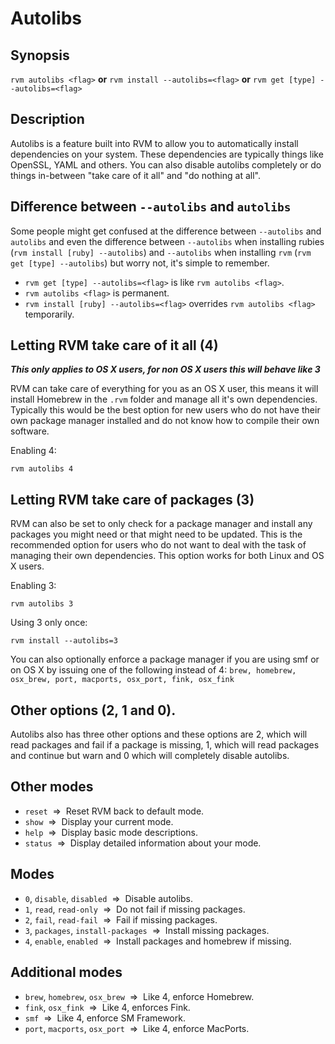 # Autolibs

## Synopsis

`rvm autolibs <flag>` __or__ `rvm install --autolibs=<flag>` __or__ `rvm get [type] --autolibs=<flag>`

## Description

Autolibs is a feature built into RVM to allow you to automatically install dependencies on your system.  These dependencies are typically things like OpenSSL, YAML and others. You can also disable autolibs completely or do things in-between "take care of it all" and "do nothing at all".

## Difference between `--autolibs` and `autolibs`

Some people might get confused at the difference between `--autolibs` and `autolibs` and even the difference between `--autolibs` when installing rubies (`rvm install [ruby] --autolibs`) and `--autolibs` when installing `rvm` (`rvm get [type] --autolibs`) but worry not, it's simple to remember.

* `rvm get [type] --autolibs=<flag>` is like `rvm autolibs <flag>`.
* `rvm autolibs <flag>` is permanent.
* `rvm install [ruby] --autolibs=<flag>` overrides `rvm autolibs <flag>` temporarily.

## Letting RVM take care of it all (4)

__*This only applies to OS X users, for non OS X users this will behave like 3*__

RVM can take care of everything for you as an OS X user, this means it will install Homebrew in the `.rvm` folder and manage all it's own dependencies. Typically this would be the best option for new users who do not have their own package manager installed and do not know how to compile their own software.



Enabling 4:
```
rvm autolibs 4
```

## Letting RVM take care of packages (3)

RVM can also be set to only check for a package manager and install any packages you might need or that might need to be updated.  This is the recommended option for users who do not want to deal with the task of managing their own dependencies.  This option works for both Linux and OS X users.

Enabling 3:
```
rvm autolibs 3
```

Using 3 only once:
```
rvm install --autolibs=3
```

You can also optionally enforce a package manager if you are using smf or on OS X by issuing one of the following instead of 4: `brew, homebrew, osx_brew, port, macports, osx_port, fink, osx_fink`

## Other options (2, 1 and 0).

Autolibs also has three other options and these options are 2, which will read packages and fail if a package is missing, 1, which will read packages and continue but warn and 0 which will completely disable autolibs.

## Other modes

* `reset` &nbsp;=>&nbsp; Reset RVM back to default mode.
* `show` &nbsp;=>&nbsp; Display your current mode.
* `help` &nbsp;=>&nbsp; Display basic mode descriptions.
* `status` &nbsp;=>&nbsp; Display detailed information about your mode.

## Modes

* `0`, `disable`, `disabled` &nbsp;=>&nbsp; Disable autolibs.
* `1`, `read`, `read-only` &nbsp;=>&nbsp; Do not fail if missing packages.
* `2`, `fail`, `read-fail` &nbsp;=>&nbsp; Fail if missing packages.
* `3`, `packages`, `install-packages` &nbsp;=>&nbsp; Install missing packages.
* `4`, `enable`, `enabled` &nbsp;=>&nbsp; Install packages and homebrew if missing.

## Additional modes

* `brew`, `homebrew`, `osx_brew` &nbsp;=>&nbsp; Like 4, enforce Homebrew.
* `fink`, `osx_fink` &nbsp;=>&nbsp; Like 4, enforces Fink.
* `smf` &nbsp;=>&nbsp; Like 4, enforce SM Framework.
* `port`, `macports`, `osx_port` &nbsp;=>&nbsp; Like 4, enforce MacPorts.
